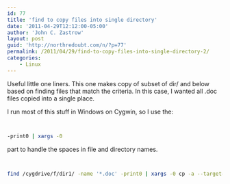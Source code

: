 ```yaml
---
id: 77
title: 'find to copy files into single directory'
date: '2011-04-29T12:12:00-05:00'
author: 'John C. Zastrow'
layout: post
guid: 'http://northredoubt.com/n/?p=77'
permalink: /2011/04/29/find-to-copy-files-into-single-directory-2/
categories:
    - Linux
---
```


Useful little one liners. This one makes copy of subset of dir/ and below based on finding files that match the criteria. In this case, I wanted all .doc files copied into a single place.

I run most of this stuff in Windows on Cygwin, so I use the:

```bash


-print0 | xargs -0

```

part to handle the spaces in file and directory names.

```bash


find /cygdrive/f/dir1/ -name '*.doc' -print0 | xargs -0 cp -a --target-directory=/cygdrive/c/Temp --parents

```